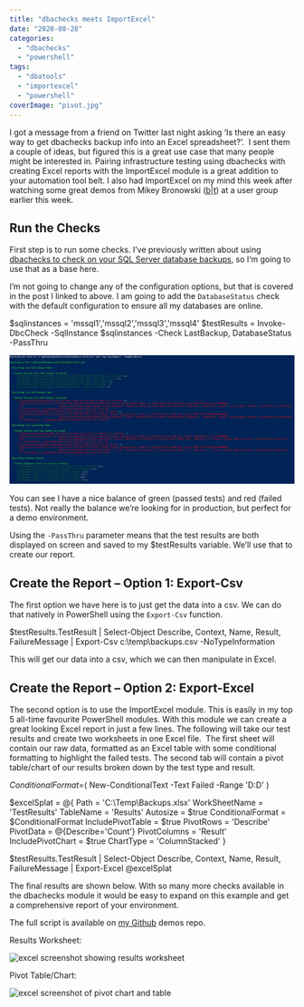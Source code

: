 ```yaml
---
title: "dbachecks meets ImportExcel"
date: "2020-08-28"
categories:
  - "dbachecks"
  - "powershell"
tags:
  - "dbatools"
  - "importexcel"
  - "powershell"
coverImage: "pivot.jpg"
---
```


I got a message from a friend on Twitter last night asking ‘Is there an easy way to get dbachecks backup info into an Excel spreadsheet?’.  I sent them a couple of ideas, but figured this is a great use case that many people might be interested in. Pairing infrastructure testing using dbachecks with creating Excel reports with the ImportExcel module is a great addition to your automation tool belt. I also had ImportExcel on my mind this week after watching some great demos from Mikey Bronowski ([b](https://www.bronowski.it/blog/2020/06/powershell-into-excelimportexcel-module-part-1/)|[t](https://twitter.com/mikeybronowski)) at a user group earlier this week.

## **Run the Checks**

First step is to run some checks. I’ve previously written about using [dbachecks to check on your SQL Server database backups](https://jesspomfret.com/checking-backups-with-dbachecks/), so I’m going to use that as a base here.

I’m not going to change any of the configuration options, but that is covered in the post I linked to above. I am going to add the `DatabaseStatus` check with the default configuration to ensure all my databases are online.

$sqlinstances = 'mssql1','mssql2','mssql3','mssql4'
$testResults = Invoke-DbcCheck -SqlInstance $sqlinstances -Check LastBackup, DatabaseStatus -PassThru

[![dbachecks results in PowerShell](tests.jpg)](https://jesspomfret.com/wp-content/uploads/2020/08/tests.jpg)

You can see I have a nice balance of green (passed tests) and red (failed tests). Not really the balance we’re looking for in production, but perfect for a demo environment.

Using the `-PassThru` parameter means that the test results are both displayed on screen and saved to my $testResults variable. We’ll use that to create our report.

## **Create the Report – Option 1: Export-Csv**

The first option we have here is to just get the data into a csv. We can do that natively in PowerShell using the `Export-Csv` function.

$testResults.TestResult |
Select-Object Describe, Context, Name, Result, FailureMessage |
Export-Csv c:\\temp\\backups.csv -NoTypeInformation

This will get our data into a csv, which we can then manipulate in Excel.

## **Create the Report – Option 2: Export-Excel**

The second option is to use the ImportExcel module. This is easily in my top 5 all-time favourite PowerShell modules. With this module we can create a great looking Excel report in just a few lines. The following will take our test results and create two worksheets in one Excel file.  The first sheet will contain our raw data, formatted as an Excel table with some conditional formatting to highlight the failed tests. The second tab will contain a pivot table/chart of our results broken down by the test type and result.

$ConditionalFormat =$(
    New-ConditionalText -Text Failed -Range 'D:D'
)

$excelSplat = @{
    Path               = 'C:\\Temp\\Backups.xlsx'
    WorkSheetName      = 'TestResults'
    TableName          = 'Results'
    Autosize           = $true
    ConditionalFormat  = $ConditionalFormat
    IncludePivotTable  = $true
    PivotRows          = 'Describe'
    PivotData          = @{Describe='Count'}
    PivotColumns       = 'Result'
    IncludePivotChart  = $true
    ChartType          = 'ColumnStacked'
}

$testResults.TestResult |
Select-Object Describe, Context, Name, Result, FailureMessage |
Export-Excel @excelSplat

The final results are shown below. With so many more checks available in the dbachecks module it would be easy to expand on this example and get a comprehensive report of your environment.

The full script is available on [my Github](https://github.com/jpomfret/demos/blob/master/BlogExamples/06_dbachecksToExcel.ps1) demos repo.

Results Worksheet:

![excel screenshot showing results worksheet](excelSheet-1024x369.jpg)

Pivot Table/Chart:

![excel screenshot of pivot chart and table](pivot-1024x524.jpg)
